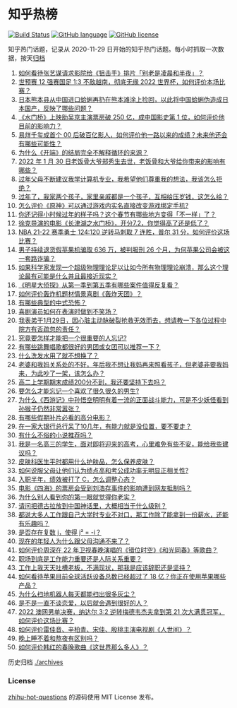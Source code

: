 # 知乎热榜
[![Build Status](https://github.com/ToWeLong/zhihu-hot-questions/workflows/CI/badge.svg)](https://github.com/ToWeLong/zhihu-hot-questions/actions)
[![GitHub language](https://img.shields.io/badge/language-golang-orange.svg)](https://golang.org/)
[![GitHub license](https://img.shields.io/github/license/ToWeLong/zhihu-hot-questions)](https://github.com/ToWeLong/zhihu-hot-questions/blob/main/LICENSE)

知乎热门话题，记录从 2020-11-29 日开始的知乎热门话题。每小时抓取一次数据，按天[归档](./archives)

<!-- BEGIN -->

1. [如何看待张艺谋请求影院给《狙击手》排片「别老是凌晨和半夜」？](https://www.zhihu.com/question/514122194)
1. [世预赛 12 强赛国足 1:3 不敌越南，彻底无缘 2022 世界杯，如何评价本场比赛？](https://www.zhihu.com/question/514309169)
1. [日本熊本县从中国进口蛤蜊再扔在熊本滩涂上捡回，以此将中国蛤蜊伪造成日本国产，反映了哪些问题？](https://www.zhihu.com/question/514421351)
1. [《水门桥》上映助吴京主演票房破 250 亿，成中国影史第 1 位，如何评价他目前的影响力？](https://www.zhihu.com/question/514327198)
1. [易烊千玺成首个 00 后破百亿影人，如何评价他一路以来的成绩？未来他还会有哪些可能性？](https://www.zhihu.com/question/514415016)
1. [为什么《开端》的结局完全不解释循环的来源？](https://www.zhihu.com/question/513431969)
1. [2022 年 1 月 30 日老饭骨大爷郑秀生去世，老饭骨和大爷给你带来的影响有哪些？](https://www.zhihu.com/question/514195090)
1. [过年父母不断建议我学计算机专业，我希望他们尊重我的想法，我该怎么拒绝？](https://www.zhihu.com/question/379679994)
1. [过年了，我家两个孩子，家里亲戚都是一个孩子，互相给压岁钱，这怎么给？](https://www.zhihu.com/question/367136570)
1. [怎么评价《原神》可以通过游戏内实名直接改变游戏绑定手机?](https://www.zhihu.com/question/514304293)
1. [你还记得小时候过年的样子吗？这个春节有哪些地方变得「不一样」了？](https://www.zhihu.com/question/513477241)
1. [徐克导演的电影《长津湖之水门桥》，开分7.2，你觉得高了还是低了？](https://www.zhihu.com/question/514341945)
1. [NBA 21-22 赛季勇士 124:120 逆转马刺取 7 连胜，普尔 31 分，如何评价这场比赛？](https://www.zhihu.com/question/514415606)
1. [男子持续退货假苹果机骗取 636 万，被判服刑 26 个月，为何苹果公司会被这一套路诈骗？](https://www.zhihu.com/question/514441398)
1. [如果科学家发现一个超级物理理论足以让如今所有物理理论崩溃，那么这个理论最有可能是什么并且最接近现实？](https://www.zhihu.com/question/512430394)
1. [《明星大侦探》从第一季到第五季有哪些案件值得反复看？](https://www.zhihu.com/question/305086250)
1. [如何评价轰炸机题材情景喜剧《轰炸天团》？](https://www.zhihu.com/question/513678442)
1. [有哪些典型的中式恐怖？](https://www.zhihu.com/question/485662049)
1. [喜剧演员如何在表演时做到不笑场？](https://www.zhihu.com/question/30288662)
1. [我表弟于1月29日，因心脏主动脉破裂抢救无效而去，想请教一下各位过程中院方有否疏忽的责任？](https://www.zhihu.com/question/514113263)
1. [究竟要怎样才能把一个很重要的人忘记?](https://www.zhihu.com/question/513762162)
1. [有哪些跳舞唱歌都很好的男团或女团可以推荐一下？](https://www.zhihu.com/question/514351449)
1. [什么洗发水用了就不想换了？](https://www.zhihu.com/question/271260249)
1. [老婆和我妈关系处的不好，年后我不想让我妈再来照看孩子，但老婆非要我妈来，为此吵了一架，该怎么办？](https://www.zhihu.com/question/514176417)
1. [高二上学期期末成绩200分不到，我还要坚持下去吗？](https://www.zhihu.com/question/513042201)
1. [要怎么才能忘记一个喜欢了很久很久的男生?](https://www.zhihu.com/question/513605612)
1. [为什么《西游记》中孙悟空明明有着一流的正面战斗能力，可是不少妖怪看到孙猴子仍然非常嚣张？](https://www.zhihu.com/question/514227844)
1. [有哪些假期补片必看的高分电影？](https://www.zhihu.com/question/512328474)
1. [在一家大银行总行呆了10几年，有能力就是没位置，要不要走？](https://www.zhihu.com/question/441777345)
1. [有什么不俗的小说推荐吗？](https://www.zhihu.com/question/433483283)
1. [我是一名高三的学生，面对即将迎来的高考，心里难免有些不安，能给我些建议吗？](https://www.zhihu.com/question/514418026)
1. [皮肤科医生平时都用什么护肤品，怎么保养皮肤？](https://www.zhihu.com/question/266024316)
1. [如何说服父母让他们认为绩点高和考公成功率无明显正相关性?](https://www.zhihu.com/question/490671054)
1. [入职半年，绩效被打了 C，怎么调整心态？](https://www.zhihu.com/question/514072152)
1. [电影《四海》的票房会受到刘浩存事件的影响遭到网友抵制吗？](https://www.zhihu.com/question/492078807)
1. [为什么别人看到你的第一眼就觉得你老实？](https://www.zhihu.com/question/53387723)
1. [请问把德古拉放到中国神话里，大概相当于什么级别？](https://www.zhihu.com/question/503733164)
1. [都说大多人工作跟自己大学时专业不对口，那工作除了能拿到一份薪水，还能有乐趣吗？](https://www.zhihu.com/question/509598327)
1. [是否存在复数 j，使得 j² = -i？](https://www.zhihu.com/question/514085899)
1. [现在的年轻人为什么跟父母沟通不来了？](https://www.zhihu.com/question/504983307)
1. [如何评价周深在 22 年卫视春晚演唱的《错位时空》《和光同春》等歌曲？](https://www.zhihu.com/question/514339823)
1. [职场到底是工作能力重要还是人际关系重要？](https://www.zhihu.com/question/513836915)
1. [工作上我天天吐槽老板，不满现状，那我是应该辞职还是坚持？](https://www.zhihu.com/question/506013043)
1. [如何看待苹果目前全球活跃设备总数已经超过了 18 亿？你正在使用苹果哪些产品？](https://www.zhihu.com/question/514078580)
1. [为什么扫地机器人每天都能扫出很多灰尘？](https://www.zhihu.com/question/55580098)
1. [是不是一直不谈恋爱，以后就会遇到很好的人？](https://www.zhihu.com/question/514390898)
1. [2022 澳网男单决赛，纳达尔 3:2 逆转梅德韦杰夫拿到第 21 次大满贯冠军，如何评价这场比赛？](https://www.zhihu.com/question/514140378)
1. [如何评价雷佳音、辛柏青、宋佳、殷桃主演电视剧《人世间》？](https://www.zhihu.com/question/509511193)
1. [晚上睡不着和熬夜有区别吗？](https://www.zhihu.com/question/321319806)
1. [如何评价韩红的春晚歌曲《这世界那么多人》？](https://www.zhihu.com/question/514241236)

<!-- END -->

历史归档 [./archives](./archives)


### License
[zhihu-hot-questions](https://github.com/towelong/zhihu-hot-questions) 的源码使用 MIT License 发布。